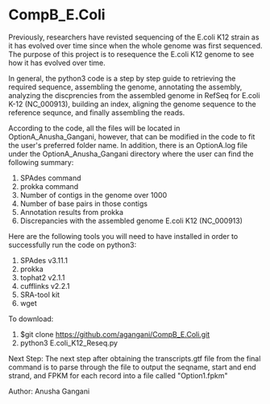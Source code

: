 # CompB_E.Coli

Previously, researchers have revisted sequencing of the E.coli K12 strain as it has evolved over time since when the whole genome was first sequenced. The purpose of this project is to resequence the E.coli K12 genome to see how it has evolved over time.


In general, the python3 code is a step by step guide to retrieving the required sequence, assembling the genome, annotating the assembly, analyzing the discprencies from the assembled genome in RefSeq for E.coli K-12 (NC_000913), building an index, aligning the genome sequence to the reference sequnce, and finally assembling the reads. 

According to the code, all the files will be located in OptionA_Anusha_Gangani, however, that can be modified in the code to fit the user's preferred folder name. In addition, there is an OptionA.log file under the OptionA_Anusha_Gangani directory where the user can find the following summary: 
1. SPAdes command
2. prokka command
3. Number of contigs in the genome over 1000
4. Number of base pairs in those contigs
5. Annotation results from prokka 
6. Discrepancies with the assembled genome E.coli K12 (NC_000913)

Here are the following tools you will need to have installed in order to successfully run the code on python3:
1. SPAdes v3.11.1
2. prokka 
3. tophat2 v2.1.1
4. cufflinks v2.2.1
5. SRA-tool kit
6. wget 


To download:
1. $git clone https://github.com/agangani/CompB_E.Coli.git
2. python3 E.coli_K12_Reseq.py


Next Step:
 The next step after obtaining the transcripts.gtf file from the final command is to parse through the file to output the seqname, start and end strand, and FPKM for each record into a file called "Option1.fpkm"







Author: Anusha Gangani


